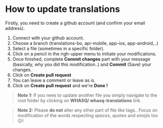 # How to update translations

Firstly, you need to create a github account (and confirm your email address).

 1. Connect with your github account. 
 2. Choose a branch (translations-bo, api-mobile, app-ios, app-android,..)
 3. Select a file (sometimes in a specific folder).
 4. Click on a pencil in the righ-upper menu to initiate your modifications.
 5. Once finished, complete **Commit changes** part with your message (basically, why you did this modification..) and **Commit** (Save) your changes.
 6. Click on **Create pull request** 
 7. You can leave a comment or leave as is.
 8. Click on **Create pull request** and we're **Done !**
 
> **Note 1:** If you nees to update another file you simply navigate to the root folder by clicking on **WHASQ/ whasq-translations** link.

> **Note 2:** Please **do not** alter any other part of file like tags.. Focus on modification of the words respecting *spaces*, *quotes* and *emojis* too 😉!
